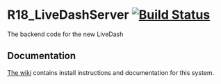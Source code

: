 # R18_LiveDashServer [![Build Status](https://travis-ci.com/RevolveNTNU/R18_LiveDashServer.svg?token=KkTe7H59KprC95nqHqzv&branch=master)](https://travis-ci.com/RevolveNTNU/R18_LiveDashServer)
The backend code for the new LiveDash

## Documentation
[The wiki](https://github.com/AudunWA/LiveDashServer/wiki) contains install instructions and documentation for this system.
